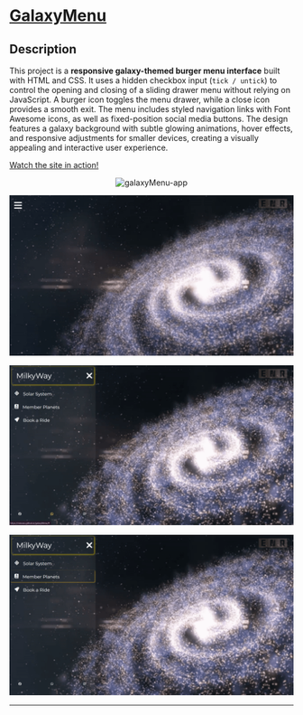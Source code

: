 # [GalaxyMenu](https://minuwu.github.io/galaxyMenu/)

## Description

This project is a **responsive galaxy-themed burger menu interface** built with HTML and CSS. It uses a hidden checkbox input (`tick / untick`) to control the opening and closing of a sliding drawer menu without relying on JavaScript. A burger icon toggles the menu drawer, while a close icon provides a smooth exit. The menu includes styled navigation links with Font Awesome icons, as well as fixed-position social media buttons. The design features a galaxy background with subtle glowing animations, hover effects, and responsive adjustments for smaller devices, creating a visually appealing and interactive user experience.

[Watch the site in action!](https://minuwu.github.io/galaxyMenu/)

<div align="center">

![galaxyMenu-app](https://raw.githubusercontent.com/minuwu/galaxyMenu/refs/heads/main/gitAssets/galMenu.gif)

![galaxyMenu-app](https://raw.githubusercontent.com/minuwu/galaxyMenu/refs/heads/main/gitAssets/(491).png)

![galaxyMenu-app](https://raw.githubusercontent.com/minuwu/galaxyMenu/refs/heads/main/gitAssets/(490).png)

![galaxyMenu-app](https://raw.githubusercontent.com/minuwu/galaxyMenu/refs/heads/main/gitAssets/(489).png)


</div>

---
<!-- 
# ATS-Friendly Descriptions

### Long Version

Developed a responsive **galaxy-themed burger menu interface** using HTML and CSS without JavaScript. Implemented toggle functionality through a hidden checkbox and CSS selectors to open and close the side drawer smoothly. Designed a fixed-position burger icon, dynamic close button, and animated transitions for a seamless UI experience. Styled navigation items with Font Awesome icons, glowing hover effects, and integrated social media links anchored at the bottom of the viewport. Applied responsive design principles for mobile compatibility and utilized background imagery with semi-transparent overlays to enhance visual aesthetics. Demonstrated proficiency in modern CSS techniques such as transitions, positioning, media queries, and interactive hover states.

### Short Version

Created a responsive galaxy-themed burger menu using HTML and CSS with checkbox toggling, glowing effects, and mobile-ready design.

### One-Liners

* Built a galaxy-styled burger menu with CSS-only toggle functionality.
* Designed a responsive drawer menu with glowing hover animations and social links.
* Implemented interactive burger-to-close transitions using pure HTML and CSS.

--- -->
